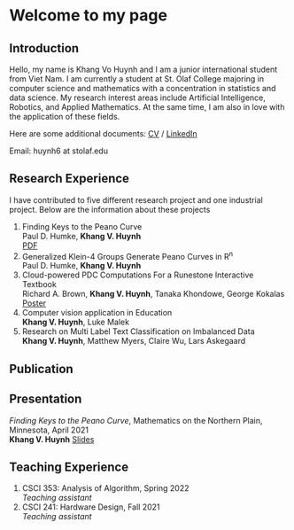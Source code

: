 # Welcome to my page
## Introduction
Hello, my name is Khang Vo Huynh and I am a junior international student from Viet Nam. I am currently a student at St. Olaf College majoring in computer science and mathematics with a concentration in statistics and data science. My research interest areas include Artificial Intelligence, Robotics, and Applied Mathematics. At the same time, I am also in love with the application of these fields.

Here are some additional documents: [CV](https://drive.google.com/file/d/1NNBnl8Yg-nTZJ7d_OFaOqXjK8qzWjeaV/view?usp=sharing) / [LinkedIn](https://www.linkedin.com/in/khang-huynh-353242208/)

Email: huynh6 at stolaf.edu

## Research Experience
I have contributed to five different research project and one industrial project. Below are the information about these projects

1. Finding Keys to the Peano Curve \
Paul D. Humke, **Khang V. Huynh** \
[PDF](https://drive.google.com/file/d/10YWkhUI3fIC7bTLqm8lb4VqY-W4mV4Z5/view?usp=sharing)
2. Generalized Klein-4 Groups Generate Peano Curves in R<sup>n</sup>\
Paul D. Humke, **Khang V. Huynh**
3. Cloud-powered PDC Computations For a Runestone Interactive Textbook\
Richard A. Brown, **Khang V. Huynh**, Tanaka Khondowe, George Kokalas\
[Poster](https://drive.google.com/file/d/19arcomdtDDk4H6S1DHZYdBfqwAxL57OR/view?usp=sharing)
4. Computer vision application in Education\
**Khang V. Huynh**, Luke Malek
5. Research on Multi Label Text Classification on Imbalanced Data\
**Khang V. Huynh**, Matthew Myers, Claire Wu, Lars Askegaard

## Publication
## Presentation
*Finding Keys to the Peano Curve*, Mathematics on the Northern Plain, Minnesota, April 2021\
**Khang V. Huynh**
[Slides](https://drive.google.com/file/d/1AVfwB14aqtYaxQc5NCaBlzK3A7W91rxW/view?usp=sharing)
## Teaching Experience
1. CSCI 353: Analysis of Algorithm, Spring 2022\
*Teaching assistant*
2. CSCI 241: Hardware Design, Fall 2021\
*Teaching assistant*
